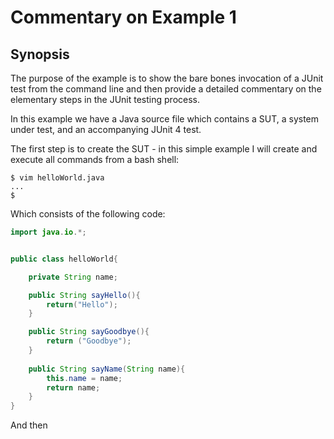 # Commentary on Example 1

## Synopsis 
The purpose of the example is to show the bare bones invocation of a JUnit test
from the command line and then provide a detailed commentary on the elementary
steps in the JUnit testing process.


In this example we have a Java source file which contains a SUT, a system
under test, and an accompanying JUnit 4 test.

The first step is to create the SUT - in this simple example I will create and
execute all commands from a bash shell:
```shell
$ vim helloWorld.java
...
$
```
Which consists of the following code:
```java
import java.io.*;


public class helloWorld{

    private String name;

	public String sayHello(){
		return("Hello");
	}

	public String sayGoodbye(){
		return ("Goodbye");
	}	
    
    public String sayName(String name){
        this.name = name;
        return name;
    }
}
```

And then 


